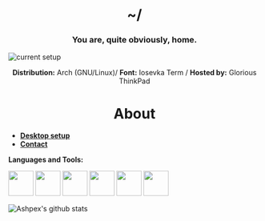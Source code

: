 <div align="center">
<h1> ~/ </h1>
</div>

<div align="center">
<h3> You are, quite obviously, home. </h2>
</div>

![current setup](https://ashpex.eu.org/images/2019-12_scrot.png)

<div align="center">
  <b>Distribution:</b> Arch (GNU/Linux)/ <b>Font:</b> Iosevka Term / <b>Hosted by:</b> Glorious ThinkPad
</div>

<div align="center">
<h1> About </h1>
</div>

* [**Desktop setup**](https://ashpex.eu.org/2020/06/my-personal-setup-thinkpad/)
* [**Contact**](https://ashpex.eu.org/contact/)

**Languages and Tools:**

<code><img height="50" src="https://image.flaticon.com/icons/svg/2861/2861557.svg"></code>
<code><img height="50" src="https://image.flaticon.com/icons/svg/1628/1628182.svg"></code>
<code><img height="50" src="https://image.flaticon.com/icons/png/512/2085/2085061.png"></code>
<code><img height="50" src="https://image.flaticon.com/icons/svg/2535/2535543.svg"></code>
<code><img height="50" src="https://cdn.icon-icons.com/icons2/1508/PNG/512/matlab_104289.png"></code>
<code><img height="50" src="https://image.flaticon.com/icons/svg/1680/1680899.svg"></code>

![Ashpex's github stats](https://github-readme-stats.vercel.app/api?username=ashpex&include_all_commits=true&show_icons=true)
